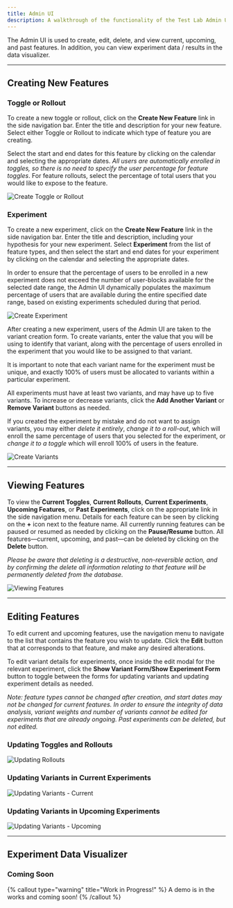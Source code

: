 ```yaml
---
title: Admin UI
description: A walkthrough of the functionality of the Test Lab Admin UI.
---
```


The Admin UI is used to create, edit, delete, and view current, upcoming, and past features. In addition, you can view experiment data / results in the data visualizer.

---

## Creating New Features

### Toggle or Rollout

To create a new toggle or rollout, click on the **Create New Feature** link in the side navigation bar. Enter the title and description for your new feature. Select either Toggle or Rollout to indicate which type of feature you are creating.

Select the start and end dates for this feature by clicking on the calendar and selecting the appropriate dates. _All users are automatically enrolled in toggles, so there is no need to specify the user percentage for feature toggles_. For feature rollouts, select the percentage of total users that you would like to expose to the feature.

![Create Toggle or Rollout](/images/CreateToggleOrRollout.gif)

### Experiment

To create a new experiment, click on the **Create New Feature** link in the side navigation bar. Enter the title and description, including your hypothesis for your new experiment. Select **Experiment** from the list of feature types, and then select the start and end dates for your experiment by clicking on the calendar and selecting the appropriate dates.

In order to ensure that the percentage of users to be enrolled in a new experiment does not exceed the number of user-blocks available for the selected date range, the Admin UI dynamically populates the maximum percentage of users that are available during the entire specified date range, based on existing experiments scheduled during that period.

![Create Experiment](/images/CreateExperiment.gif)

After creating a new experiment, users of the Admin UI are taken to the variant creation form. To create variants, enter the value that you will be using to identify that variant, along with the percentage of users enrolled in the experiment that you would like to be assigned to that variant.

It is important to note that each variant name for the experiment must be unique, and exactly 100% of users must be allocated to variants within a particular experiment.

All experiments must have at least two variants, and may have up to five variants. To increase or decrease variants, click the **Add Another Variant** or **Remove Variant** buttons as needed.

If you created the experiment by mistake and do not want to assign variants, you may either _delete it entirely_, _change it to a roll-out_, which will enroll the same percentage of users that you selected for the experiment, or _change it to a toggle_ which will enroll 100% of users in the feature.

![Create Variants](/images/CreateVariants.gif)

---

## Viewing Features

To view the **Current Toggles**, **Current Rollouts**, **Current Experiments**, **Upcoming Features**, or **Past Experiments**, click on the appropriate link in the side navigation menu. Details for each feature can be seen by clicking on the **+** icon next to the feature name. All currently running features can be paused or resumed as needed by clicking on the **Pause/Resume** button. All features—current, upcoming, and past—can be deleted by clicking on the **Delete** button.

_Please be aware that deleting is a destructive, non-reversible action, and by confirming the delete all information relating to that feature will be permanently deleted from the database._

![Viewing Features](/images/ListOverview.gif)

---

## Editing Features

To edit current and upcoming features, use the navigation menu to navigate to the list that contains the feature you wish to update. Click the **Edit** button that at corresponds to that feature, and make any desired alterations.

To edit variant details for experiments, once inside the edit modal for the relevant experiment, click the **Show Variant Form/Show Experiment Form** button to toggle between the forms for updating variants and updating experiment details as needed.

_Note: feature types cannot be changed after creation, and start dates may not be changed for current features. In order to ensure the integrity of data analysis, variant weights and number of variants cannot be edited for experiments that are already ongoing. Past experiments can be deleted, but not edited._

### Updating Toggles and Rollouts

![Updating Rollouts](/images/UpdateRollout.gif)

### Updating Variants in Current Experiments

![Updating Variants - Current](/images/UpdateVariantsCurrentExperiment.gif)

### Updating Variants in Upcoming Experiments

![Updating Variants - Upcoming](/images/UpdateVariantUpcomingExperiment.gif)

---

## Experiment Data Visualizer

### Coming Soon

{% callout type="warning" title="Work in Progress!" %}
A demo is in the works and coming soon!
{% /callout %}
